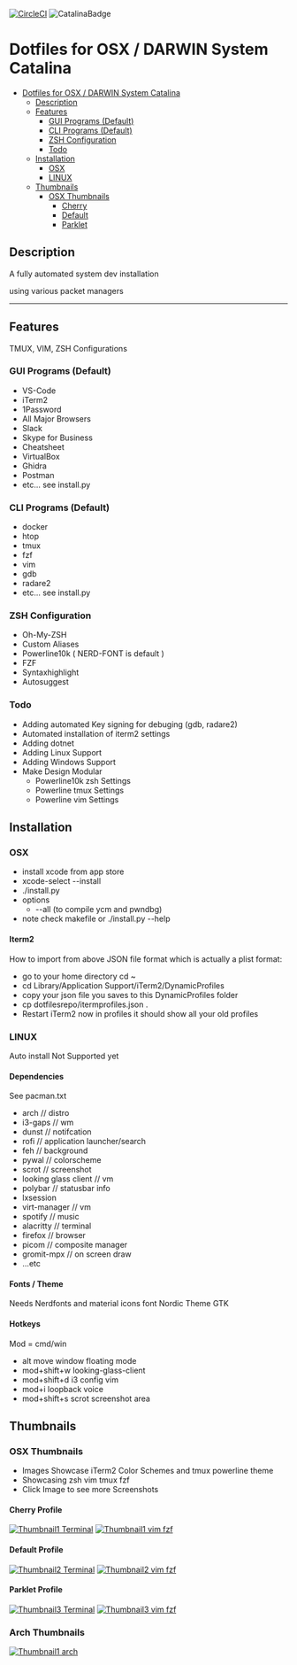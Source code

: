 [![CircleCI](https://circleci.com/gh/danielnehrig/.dotfiles-darwin.svg?style=svg)](https://circleci.com/gh/danielnehrig/.dotfiles-darwin) ![CatalinaBadge](https://img.shields.io/badge/OS-Catalina-green?logo=apple&OS=Catalina)

# Dotfiles for OSX / DARWIN System Catalina

- [Dotfiles for OSX / DARWIN System Catalina](#dotfiles-for-osx---darwin-system-catalina)
  - [Description](#description)
  - [Features](#features)
    - [GUI Programs (Default)](#gui-programs-default)
    - [CLI Programs (Default)](#cli-programs-default)
    - [ZSH Configuration](#zsh-configuration)
    - [Todo](#todo)
  - [Installation](#installation)
    - [OSX](#osx)
    - [LINUX](#linux)
  - [Thumbnails](#thumbnails)
    - [OSX Thumbnails](#osx-thumbnails)
      - [Cherry](#cherry-profile)
      - [Default](#default-profile)
      - [Parklet](#parklet-profile)

## Description

A fully automated system dev installation

using various packet managers

---

## Features

TMUX, VIM, ZSH Configurations

### GUI Programs (Default)

- VS-Code
- iTerm2
- 1Password
- All Major Browsers
- Slack
- Skype for Business
- Cheatsheet
- VirtualBox
- Ghidra
- Postman
- etc... see install.py

### CLI Programs (Default)

- docker
- htop
- tmux
- fzf
- vim
- gdb
- radare2
- etc... see install.py

### ZSH Configuration

- Oh-My-ZSH
- Custom Aliases
- Powerline10k ( NERD-FONT is default )
- FZF
- Syntaxhighlight
- Autosuggest

### Todo

- Adding automated Key signing for debuging (gdb, radare2)
- Automated installation of iterm2 settings
- Adding dotnet
- Adding Linux Support
- Adding Windows Support
- Make Design Modular
  - Powerline10k zsh Settings
  - Powerline tmux Settings
  - Powerline vim Settings

## Installation

### OSX

- install xcode from app store
- xcode-select --install
- ./install.py
- options
  - --all (to compile ycm and pwndbg)
- note check makefile or ./install.py --help

#### Iterm2

How to import from above JSON file format which is actually a plist format:

- go to your home directory cd ~
- cd Library/Application Support/iTerm2/DynamicProfiles
- copy your json file you saves to this DynamicProfiles folder
- cp dotfilesrepo/itermprofiles.json .
- Restart iTerm2 now in profiles it should show all your old profiles

### LINUX

Auto install Not Supported yet

#### Dependencies

See pacman.txt

- arch // distro
- i3-gaps // wm
- dunst // notifcation
- rofi // application launcher/search
- feh // background
- pywal // colorscheme
- scrot // screenshot
- looking glass client // vm
- polybar // statusbar info
- lxsession
- virt-manager // vm
- spotify // music
- alacritty // terminal
- firefox // browser
- picom // composite manager
- gromit-mpx // on screen draw
- ...etc

#### Fonts / Theme

Needs Nerdfonts and material icons font
Nordic Theme GTK

#### Hotkeys

Mod = cmd/win
- alt move window floating mode
- mod+shift+w looking-glass-client
- mod+shift+d i3 config vim
- mod+i loopback voice
- mod+shift+s scrot screenshot area


## Thumbnails

### OSX Thumbnails

- Images Showcase iTerm2 Color Schemes and tmux powerline theme
- Showcasing zsh vim tmux fzf
- Click Image to see more Screenshots

#### Cherry Profile

[![Thumbnail1 Terminal](https://raw.githubusercontent.com/danielnehrig/.dotfiles-darwin/master/.thumbnails/cherry/terminal.png)](https://github.com/danielnehrig/.dotfiles-darwin/wiki/Cherry)
[![Thumbnail1 vim fzf](https://raw.githubusercontent.com/danielnehrig/.dotfiles-darwin/master/.thumbnails/cherry/vim%202%20fzf.png)](https://github.com/danielnehrig/.dotfiles-darwin/wiki/Cherry)

#### Default Profile

[![Thumbnail2 Terminal](https://raw.githubusercontent.com/danielnehrig/.dotfiles-darwin/master/.thumbnails/default/terminal_suggest.png)](https://github.com/danielnehrig/.dotfiles-darwin/wiki/Default)
[![Thumbnail2 vim fzf](https://raw.githubusercontent.com/danielnehrig/.dotfiles-darwin/master/.thumbnails/default/vim_fzf.png)](https://github.com/danielnehrig/.dotfiles-darwin/wiki/Default)

#### Parklet Profile

[![Thumbnail3 Terminal](https://raw.githubusercontent.com/danielnehrig/.dotfiles-darwin/master/.thumbnails/parklet/terminal.png)](https://github.com/danielnehrig/.dotfiles-darwin/wiki/Parklet)
[![Thumbnail3 vim fzf](https://raw.githubusercontent.com/danielnehrig/.dotfiles-darwin/master/.thumbnails/parklet/vim_fzf.png)](https://github.com/danielnehrig/.dotfiles-darwin/wiki/Parklet)

### Arch Thumbnails

[![Thumbnail1 arch](https://raw.githubusercontent.com/danielnehrig/.dotfiles-darwin/master/snap.png)](https://github.com/danielnehrig/.dotfiles-darwin/wiki/arch)
